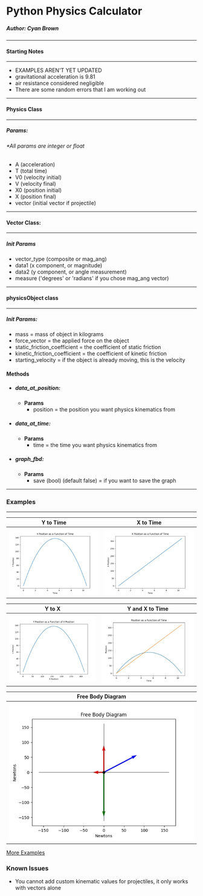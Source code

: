 # Python Physics Calculator
##### Author: Cyan Brown
***
#### Starting Notes
***
* EXAMPLES AREN'T YET UPDATED
* gravitational acceleration is 9.81
* air resistance considered negligible
* There are some random errors that I am working out
***
#### Physics Class
***
##### Params:
###### *All params are integer or float
* A (acceleration)
* T (total time)
* V0 (velocity initial)
* V (velocity final)
* X0 (position initial)
* X (position final)
* vector (initial vector if projectile)

***
#### Vector Class:
***

##### Init Params
* vector_type (composite or mag_ang)
* data1 (x component, or magnitude)
* data2 (y component, or angle measurement)
* measure ('degrees' or 'radians' if you chose mag_ang vector)
 

***
#### physicsObject class
***
   
##### Init Params:
* mass = mass of object in kilograms
* force_vector = the applied force on the object
* static_friction_coefficient = the coefficient of static friction
* kinetic_friction_coefficient = the coefficient of kinetic friction
* starting_velocity = if the object is already moving, this is the velocity

#### Methods
* ##### data_at_position:
    * **Params**
        * position = the position you want physics kinematics from
* ##### data_at_time:
    * **Params**
        * time = the time you want physics kinematics from
* ##### graph_fbd:
    * **Params**
        * save (bool) (default false) = if you want to save the graph
                        
***


### Examples
***
Y to Time             |  X to Time           
:--------------------:|:--------------------:|
 ![](examples/ty_example.png)|  ![](examples/tx_example.png)

Y to X                |Y and X to Time
:--------------------:|:--------------------:|
![](examples/xy_example.png)|![](examples/all_example.png)

Free Body Diagram     |
:--------------------:|
![](examples/15,%20%5B100,%2035%5D.jpg)|

[More Examples](https://github.com/CyanBrown/PhysicsCalculator/tree/master/examples)

### Known Issues
* You cannot add custom kinematic values for projectiles, it only works with vectors alone
